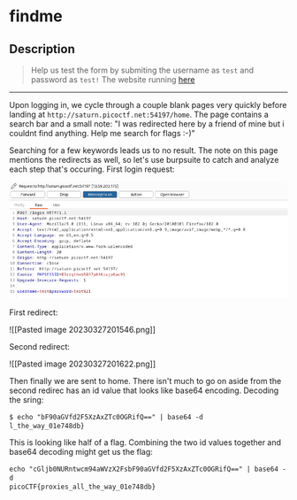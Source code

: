 # findme
## Description
>Help us test the form by submiting the username as `test` and password as `test!` The website running [here](http://saturn.picoctf.net:54197/)

---
Upon logging in, we cycle through a couple blank pages very quickly before landing at `http://saturn.picoctf.net:54197/home`. The page contains a search bar and a small note:
"I was redirected here by a friend of mine but i couldnt find anything. Help me search for flags :-)"

Searching for a few keywords leads us to no result. The note on this page mentions the redirects as well, so let's use burpsuite to catch and analyze each step that's occuring.
First login request:

![image](https://github.com/spencerja/picoCTF_2023_Writeup/blob/main/Web_Exploitation/findme/screencaps/Pasted%20image%2020230327201435.png)

First redirect:

![[Pasted image 20230327201546.png]]

Second redirect:

![[Pasted image 20230327201622.png]]

Then finally we are sent to home. There isn't much to go on aside from the second redirec has an id value that looks like base64 encoding. Decoding the sring:
```
$ echo "bF90aGVfd2F5XzAxZTc0OGRifQ==" | base64 -d
l_the_way_01e748db}
```
This is looking like half of a flag. Combining the two id values together and base64 decoding might get us the flag:

```
echo "cGljb0NURntwcm94aWVzX2FsbF90aGVfd2F5XzAxZTc0OGRifQ==" | base64 -d
picoCTF{proxies_all_the_way_01e748db}
```
